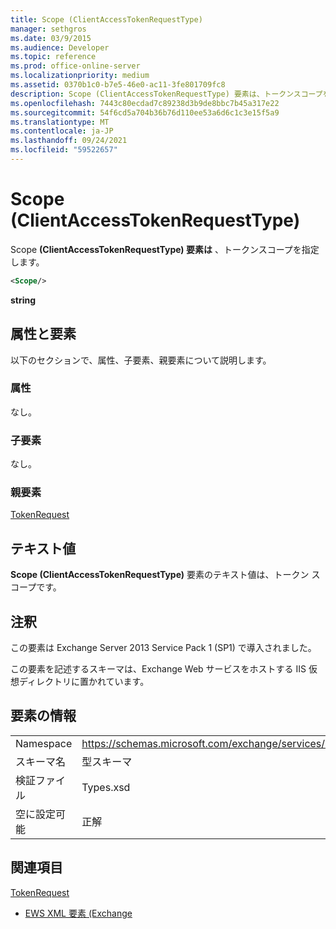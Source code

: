 ```yaml
---
title: Scope (ClientAccessTokenRequestType)
manager: sethgros
ms.date: 03/9/2015
ms.audience: Developer
ms.topic: reference
ms.prod: office-online-server
ms.localizationpriority: medium
ms.assetid: 0370b1c0-b7e5-46e0-ac11-3fe801709fc8
description: Scope (ClientAccessTokenRequestType) 要素は、トークンスコープを指定します。
ms.openlocfilehash: 7443c80ecdad7c89238d3b9de8bbc7b45a317e22
ms.sourcegitcommit: 54f6cd5a704b36b76d110ee53a6d6c1c3e15f5a9
ms.translationtype: MT
ms.contentlocale: ja-JP
ms.lasthandoff: 09/24/2021
ms.locfileid: "59522657"
---
```

# <a name="scope-clientaccesstokenrequesttype"></a>Scope (ClientAccessTokenRequestType)

Scope **(ClientAccessTokenRequestType) 要素は** 、トークンスコープを指定します。 
  
```XML
<Scope/>
```

 **string**
## <a name="attributes-and-elements"></a>属性と要素

以下のセクションで、属性、子要素、親要素について説明します。
  
### <a name="attributes"></a>属性

なし。
  
### <a name="child-elements"></a>子要素

なし。
  
### <a name="parent-elements"></a>親要素

[TokenRequest](tokenrequest.md)
  
## <a name="text-value"></a>テキスト値

**Scope (ClientAccessTokenRequestType)** 要素のテキスト値は、トークン スコープです。 
  
## <a name="remarks"></a>注釈

この要素は Exchange Server 2013 Service Pack 1 (SP1) で導入されました。
  
この要素を記述するスキーマは、Exchange Web サービスをホストする IIS 仮想ディレクトリに置かれています。
  
## <a name="element-information"></a>要素の情報

|||
|:-----|:-----|
|Namespace  <br/> |https://schemas.microsoft.com/exchange/services/2006/types  <br/> |
|スキーマ名  <br/> |型スキーマ  <br/> |
|検証ファイル  <br/> |Types.xsd  <br/> |
|空に設定可能  <br/> |正解  <br/> |
   
## <a name="see-also"></a>関連項目



[TokenRequest](tokenrequest.md)


- [EWS XML 要素 (Exchange](ews-xml-elements-in-exchange.md)

